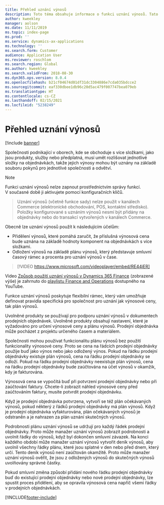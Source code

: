 ```yaml
---
title: Přehled uznání výnosů
description: Toto téma obsahuje informace o funkci uznání výnosů. Tato funkce poskytuje flexibilní rámec, který vaší společnosti umožňuje definovat vlastní pravidla uznání výnosové ceny a plánu výnosů pro objednávky s více složkami.
author: kweekley
manager: aolson
ms.date: 11/11/2019
ms.topic: index-page
ms.prod: ''
ms.service: dynamics-ax-applications
ms.technology: ''
ms.search.form: Customer
audience: Application User
ms.reviewer: roschlom
ms.search.region: Global
ms.author: kweekley
ms.search.validFrom: 2018-08-30
ms.dyn365.ops.version: 8.0.4
ms.openlocfilehash: b21cf04674d01df31dc3304886e7cda035bdcce2
ms.sourcegitcommit: eaf330dbee1db96c20d5ac479f007747bea079eb
ms.translationtype: HT
ms.contentlocale: cs-CZ
ms.lasthandoff: 02/15/2021
ms.locfileid: "5238249"
---
```

# <a name="revenue-recognition-overview"></a>Přehled uznání výnosů

[!include [banner](../includes/banner.md)]

Společnosti podnikající v oborech, kde se obchoduje s více složkami, jako jsou produkty, služby nebo předplatná, musí umět rozlišovat jednotlivé složky na objednávkách, takže jejich výnosy mohou být uznány na základě souboru pokynů pro jednotlivé společnosti a odvětví.

> [!NOTE]
> Funkci uznání výnosů nelze zapnout prostřednictvím správy funkcí. V současné době ji aktivujete pomocí konfiguračních klíčů.

> Uznání výnosů (včetně funkce sady) nelze použít v kanálech Commerce (elektronické obchodování, POS, kontaktní středisko). Položky konfigurované s uznáním výnosů nesmí být přidány na objednávky nebo do transakcí vytvořených v kanálech Commerce.

Obecně lze uznání výnosů použít k následujícím účelům:

* Přidělení výnosů, které pomáhá zaručit, že příslušná výnosová cena bude uznána na základě hodnoty komponent na objednávkách s více složkami.
* Odložení výnosů na základě plánu výnosů, který představuje smluvní časový rámec a procenta pro uznání výnosů v čase.

> [!VIDEO https://www.microsoft.com/videoplayer/embed/RE44iER]

Video [Způsob použití uznání výnosů v Dynamics 365 Finance](https://youtu.be/v3amIsiqvoo) (zobrazené výše) je zahrnuto do [playlistu Finance and Operations](https://www.youtube.com/playlist?list=PLcakwueIHoT_SYfIaPGoOhloFoCXiUSyW) dostupného na YouTube.

Funkce uznání výnosů poskytuje flexibilní rámec, který vám umožňuje definovat pravidla specifická pro společnost pro uznání jak výnosové ceny, tak plán výnosů.

Uvolněné produkty se používají pro podporu uznání výnosů v dokumentech prodejních objednávek. Uvolněné produkty obsahují nastavení, které je vyžadováno pro určení výnosové ceny a plánu výnosů. Prodejní objednávka může pocházet z projektu určeného časem a materiálem.

Společnosti mohou používat funkcionalitu plánu výnosů bez použití funkcionality výnosové ceny. Proto se cena na řádcích prodejní objednávky použije buď jako výnos nebo jako odložený výnos. Pokud na řádku prodejní objednávky existuje plán výnosů, cena na řádku prodejní objednávky se odloží. Pokud na řádku prodejní objednávky neexistuje plán výnosů, cena na řádku prodejní objednávky bude zaúčtována na účet výnosů v okamžik, kdy je fakturována.

Výnosová cena se vypočítá buď při potvrzení prodejní objednávky nebo při zaúčtování faktury. Chcete-li zobrazit náhled výnosové ceny před zaúčtováním faktury, musíte potvrdit prodejní objednávku.

Když je prodejní objednávka potvrzena, vytvoří se též plán očekávaných výnosů, pokud některý z řádků prodejní objednávky má plán výnosů. Když je prodejní objednávka vyfakturována, plán očekávaných výnosů je odstraněn a je nahrazen za plán uznání skutečných výnosů.

Podrobnosti plánu uznání výnosů se udržují pro každý řádek prodejní objednávky. Proto může manažer uznání výnosů zobrazit podrobnosti a uvolnit řádky do výnosů, když byl dokončen smluvní závazek. Na konci každého období může manažer uznání výnosů vytvořit deník výnosů, aby uvolnil všechny řádky plánu, které jsou splatné v den nebo před dnem, který určí. Tento deník výnosů není zaúčtován okamžitě. Proto může manažer uznání výnosů ověřit, že jsou z odložených výnosů do skutečných výnosů uvolňovány správné částky.

Pokud smluvní změna způsobí přidání nového řádku prodejní objednávky buď do existující prodejní objednávky nebo nové prodejní objednávky, lze spustit proces přidělení, aby se opravila výnosová cena napříč všemi řádky v prodejních objednávkách.


[!INCLUDE[footer-include](../../includes/footer-banner.md)]